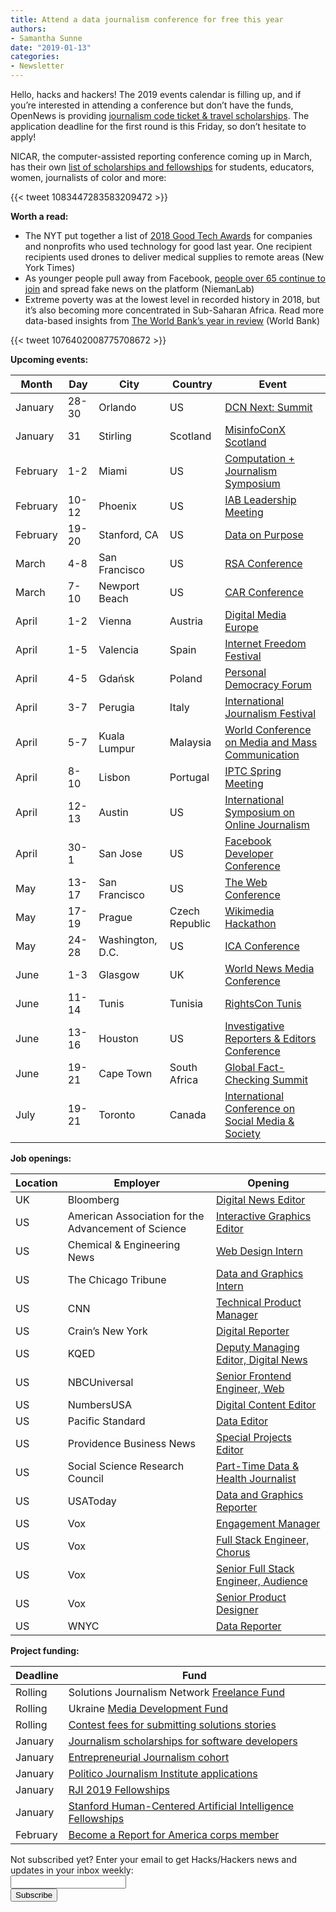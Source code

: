 ```yaml
---
title: Attend a data journalism conference for free this year
authors: 
- Samantha Sunne
date: "2019-01-13"
categories:
- Newsletter
---
```


Hello, hacks and hackers! The 2019 events calendar is filling up, and if you’re interested in attending a conference but don’t have the funds, OpenNews is providing [journalism code ticket & travel scholarships](https://opennews.org/what/community/scholarships/). The application deadline for the first round is this Friday, so don’t hesitate to apply!

NICAR, the computer-assisted reporting conference coming up in March, has their own [list of scholarships and fellowships](https://www.ire.org/events-and-training/fellowships-and-scholarships) for students, educators, women, journalists of color and more:

{{< tweet 1083447283583209472 >}}

**Worth a read:**

* The NYT put together a list of [2018 Good Tech Awards](https://www.nytimes.com/2018/12/21/technology/year-in-technology-2018.html) for companies and nonprofits who used technology for good last year. One recipient recipients used drones to deliver medical supplies to remote areas (New York Times) 
* As younger people pull away from Facebook, [people over 65 continue to join](http://www.niemanlab.org/2019/01/old-people-are-most-likely-to-share-fake-news-on-facebook-theyre-also-facebooks-fastest-growing-u-s-audience/) and spread fake news on the platform (NiemanLab)
* Extreme poverty was at the lowest level in recorded history in 2018, but it’s also becoming more concentrated in Sub-Saharan Africa. Read more data-based insights from [The World Bank’s year in review](https://www.worldbank.org/en/news/feature/2018/12/21/year-in-review-2018-in-14-charts?cid=ECR_LI_WorldBank_EN_EXT)  (World Bank)

{{< tweet 1076402008775708672 >}}

**Upcoming events:**

| Month | Day | City | Country | Event |
| ----- | --- | ---- | ------- | ----- |
January | 28-30 | Orlando | US | [DCN Next: Summit](https://events.digitalcontentnext.org/next-summit-2019/)
January | 31 | Stirling | Scotland | [MisinfoConX Scotland](https://www.eventbrite.co.uk/e/misinfoconx-scotland-tickets-53180015859)
February | 1-2 | Miami | US | [Computation + Journalism Symposium](http://cplusj.org/)
February | 10-12 | Phoenix | US | [IAB Leadership Meeting](http://annualleadershipmeeting.com/)
February | 19-20 | Stanford, CA | US | [Data on Purpose](http://www.ssirdata.org/)
March | 4-8 | San Francisco | US | [RSA Conference](https://www.rsaconference.com/events/us19)
March | 7-10 | Newport Beach | US | [CAR Conference](https://www.ire.org/conferences/nicar-2019/)
April | 1-2 | Vienna | Austria | [Digital Media Europe](https://events.wan-ifra.org/events/digital-media-europe-2019)
April | 1-5 | Valencia | Spain | [Internet Freedom Festival](https://internetfreedomfestival.org/)
April | 4-5 | Gdańsk | Poland | [Personal Democracy Forum](https://pdfcee.pl/en/)
April | 3-7 | Perugia | Italy | [International Journalism Festival](https://www.journalismfestival.com/you-festival/)
April | 5-7 | Kuala Lumpur | Malaysia | [World Conference on Media and Mass Communication](https://mediaconference.co/)
April | 8-10 | Lisbon | Portugal | [IPTC Spring Meeting](https://iptc.org/events/)
April | 12-13 | Austin | US | [International Symposium on Online Journalism](https://www.isoj.org/symposia/2019/)
April | 30-1 | San Jose | US | [Facebook Developer Conference](https://www.f8.com/)
May | 13-17 | San Francisco | US | [The Web Conference](https://www2019.thewebconf.org/)
May | 17-19 | Prague | Czech Republic | [Wikimedia Hackathon](https://www.mediawiki.org/wiki/Wikimedia_Hackathon_2019)
May | 24-28 | Washington, D.C. | US | [ICA Conference](https://www.icahdq.org/page/2019Conference)
June | 1-3 | Glasgow | UK | [World News Media Conference](https://events.wan-ifra.org/events/world-news-media-congress-2019)
June | 11-14 | Tunis | Tunisia | [RightsCon Tunis](https://www.rightscon.org/about/)
June | 13-16 | Houston | US | [Investigative Reporters & Editors Conference](https://www.ire.org/events-and-training/event/3434/)
June | 19-21 | Cape Town | South Africa | [Global Fact-Checking Summit](https://www.poynter.org/news/sixth-global-fact-checking-summit-will-be-cape-town-june-2019)
July | 19-21 | Toronto | Canada | [International Conference on Social Media & Society](http://socialmediaandsociety.org/2018/rethinking-privacy-and-trust-in-the-social-media-age-smsociety-cfp-toronto-canada-july-19-21-2019/)

**Job openings:**

| Location | Employer | Opening |
| -------- | -------- | ------- |
UK | Bloomberg | [Digital News Editor](https://talkingbiznews.com/biz-news-help-wanted/bloomberg-seeks-a-digital-news-editor-in-london/)
US | American Association for the Advancement of Science | [Interactive Graphics Editor](https://workforcenow.adp.com/mascsr/default/mdf/recruitment/recruitment.html?cid=0097f8b0-d7fc-4ca4-a65d-8e1424c01e16&ccId=19000101_000001&jobId=156431&lang=en_US&source=TW)
US | Chemical & Engineering News | [Web Design Intern](https://jobs.acs.org/job/Washington-Web-Design-Intern-DC-20036/528534700/)
US | The Chicago Tribune | [Data and Graphics Intern](https://github.com/newsapps/jobs/blob/master/dataviz-intern.md)
US | CNN | [Technical Product Manager](https://www.turnerjobs.com/job/atlanta/product-manager-video/1174/10296781)
US | Crain’s New York | [Digital Reporter](https://talkingbiznews.com/biz-news-help-wanted/crains-new-york-seeks-a-digital-reporter/)
US | KQED | [Deputy Managing Editor, Digital News](https://www.ire.org/archives/jobs/job/deputy-managing-editor-digital-news)
US | NBCUniversal | [Senior Frontend Engineer, Web](http://nbcnewsdigitaljobs.com/post/175484564818/senior-frontend-engineer-web)
US | NumbersUSA | [Digital Content Editor](http://www.careers.poynter.org/Job/75893127/content-editor-job-in-arlington-va)
US | Pacific Standard | [Data Editor](https://psmag.com/news/pacific-standard-hiring-a-data-interactives-maps-editor)
US | Providence Business News | [Special Projects Editor](https://talkingbiznews.com/biz-news-help-wanted/providence-business-news-seeks-special-projects-editor/)
US | Social Science Research Council | [Part-Time Data & Health Journalist](https://www.ssrc.org/about/employment/?gh_jid=4141337002)
US | USAToday | [Data and Graphics Reporter](https://usr55.dayforcehcm.com/CandidatePortal/en-US/gannett/Posting/View/21342)
US | Vox | [Engagement Manager](https://boards.greenhouse.io/voxmedia/jobs/1494535?gh_jid=1494535)
US | Vox | [Full Stack Engineer, Chorus](https://boards.greenhouse.io/voxmedia/jobs/1430303?gh_jid=1430303)
US | Vox | [Senior Full Stack Engineer, Audience](https://boards.greenhouse.io/voxmedia/jobs/1476475?gh_jid=1476475)
US | Vox | [Senior Product Designer](https://boards.greenhouse.io/voxmedia/jobs/1084868?gh_jid=1084868)
US | WNYC | [Data Reporter](https://careers.journalists.org/jobs/11861504/data-reporter)

**Project funding:**

| Deadline | Fund |
| -------- | ---- |
Rolling | Solutions Journalism Network [Freelance Fund](https://thewholestory.solutionsjournalism.org/now-offering-travel-funds-for-freelancers-857c49f9b395)
Rolling | Ukraine [Media Development Fund](http://ijnet.org/en/opportunities/media-development-grants-available-ukraine)
Rolling | [Contest fees for submitting solutions stories](https://thewholestory.solutionsjournalism.org/submitting-your-solutions-story-to-a-journalism-award-contest-we-can-help-with-the-fees-12b3e3ab6b01?mc_cid=57b074cc10&mc_eid=f9f525b1fd)
January | [Journalism scholarships for software developers](https://medium.com/@richgor/groundbreaking-journalism-scholarship-seeks-two-more-software-developers-693589f5ea62)
January | [Entrepreneurial Journalism cohort](http://bit.ly/ejeducation)
January | [Politico Journalism Institute applications](https://www.politico.com/story/2018/10/23/politico-journalism-institute-opens-applications-for-sixth-session-923602)
January | [RJI 2019 Fellowships](https://www.rjionline.org/stories/take-journalism-to-the-next-level)
January | [Stanford Human-Centered Artificial Intelligence Fellowships](https://jsk.stanford.edu/become-a-fellow/applying-for-a-fellowship/)
February | [Become a Report for America corps member](https://reportforamerica.submittable.com/submit/107087/report-for-america-corps-member-application)

<div id="mc_embed_signup"><form id="mc-embedded-subscribe-form" class="validate" action="//hackshackers.us1.list-manage.com/subscribe/post?u=c56f2e53d5ed6ef87f8aaa75c&amp;id=fb2bc6f10b" method="post" name="mc-embedded-subscribe-form" novalidate="" target="_blank">

<div id="mc_embed_signup_scroll">

<div class="mc-field-group"><label for="mce-EMAIL">Not subscribed yet? Enter your email to get Hacks/Hackers news and updates in your inbox weekly:  </label></div>

<div class="mc-field-group"><input id="mce-EMAIL" class="required email" name="EMAIL" type="email" value="" /></div>

<!-- real people should not fill this in and expect good things - do not remove this or risk form bot signups-->

<div style="position: absolute; left: -5000px;"><input tabindex="-1" name="b_c56f2e53d5ed6ef87f8aaa75c_fb2bc6f10b" type="text" value="" /></div>

<div class="clear"><input id="mc-embedded-subscribe" class="button" name="subscribe" type="submit" value="Subscribe" /></div>

</div>

</form></div>

<!--End mc_embed_signup-->

<meta name="twitter:card" content="summary">

<meta name="twitter:image:src" content="https://hackshackers.com/content-images/about/hackshackers_logomark.png">

